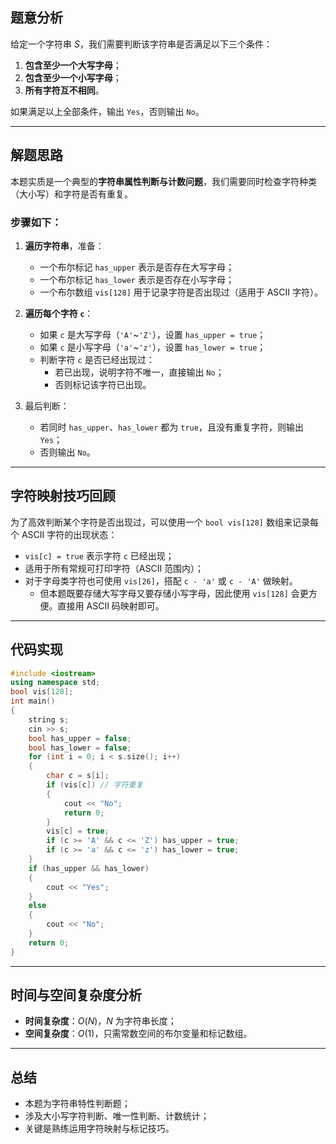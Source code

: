 ## 题意分析

给定一个字符串 $S$，我们需要判断该字符串是否满足以下三个条件：

1. **包含至少一个大写字母**；
2. **包含至少一个小写字母**；
3. **所有字符互不相同**。

如果满足以上全部条件，输出 `Yes`，否则输出 `No`。

---

## 解题思路

本题实质是一个典型的**字符串属性判断与计数问题**，我们需要同时检查字符种类（大小写）和字符是否有重复。

### 步骤如下：

1. **遍历字符串**，准备：
      - 一个布尔标记 `has_upper` 表示是否存在大写字母；
      - 一个布尔标记 `has_lower` 表示是否存在小写字母；
      - 一个布尔数组 `vis[128]` 用于记录字符是否出现过（适用于 ASCII 字符）。

2. **遍历每个字符 `c`**：
      - 如果 `c` 是大写字母（`'A'`~`'Z'`），设置 `has_upper = true`；
      - 如果 `c` 是小写字母（`'a'`~`'z'`），设置 `has_lower = true`；
      - 判断字符 `c` 是否已经出现过：
          - 若已出现，说明字符不唯一，直接输出 `No`；
          - 否则标记该字符已出现。

3. 最后判断：
      - 若同时 `has_upper`、`has_lower` 都为 `true`，且没有重复字符，则输出 `Yes`；
      - 否则输出 `No`。

---

## 字符映射技巧回顾

为了高效判断某个字符是否出现过，可以使用一个 `bool vis[128]` 数组来记录每个 ASCII 字符的出现状态：

- `vis[c] = true` 表示字符 `c` 已经出现；
- 适用于所有常规可打印字符（ASCII 范围内）；
- 对于字母类字符也可使用 `vis[26]`，搭配 `c - 'a'` 或 `c - 'A'` 做映射。
    - 但本题既要存储大写字母又要存储小写字母，因此使用 `vis[128]` 会更方便。直接用 ASCII 码映射即可。

---

## 代码实现

```cpp
#include <iostream>
using namespace std;
bool vis[128];
int main() 
{
    string s;
    cin >> s;
    bool has_upper = false;
    bool has_lower = false;
    for (int i = 0; i < s.size(); i++) 
    {
        char c = s[i];
        if (vis[c]) // 字符重复
        {
            cout << "No";
            return 0;
        }
        vis[c] = true;
        if (c >= 'A' && c <= 'Z') has_upper = true;
        if (c >= 'a' && c <= 'z') has_lower = true;
    }
    if (has_upper && has_lower) 
    {
        cout << "Yes";
    } 
    else 
    {
        cout << "No";
    }
    return 0;
}
```

---


## 时间与空间复杂度分析

- **时间复杂度**：$O(N)$，$N$ 为字符串长度；
- **空间复杂度**：$O(1)$，只需常数空间的布尔变量和标记数组。

---

## 总结

- 本题为字符串特性判断题；
- 涉及大小写字符判断、唯一性判断、计数统计；
- 关键是熟练运用字符映射与标记技巧。
